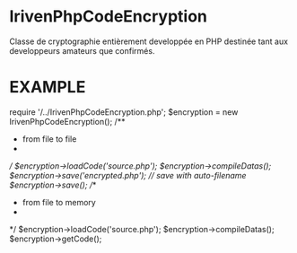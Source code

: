 IrivenPhpCodeEncryption
=======================
Classe de cryptographie entièrement developpée en PHP destinée  tant  aux developpeurs amateurs que confirmés. 






EXAMPLE
========
require '/../IrivenPhpCodeEncryption.php';
$encryption = new IrivenPhpCodeEncryption();
/**
* from file to file
*
*/
$encryption->loadCode('source.php');
$encryption->compileDatas();
$encryption->save('encrypted.php');
// save with auto-filename
$encryption->save();
/**
* from file to memory
*
*/
$encryption->loadCode('source.php');
$encryption->compileDatas();
$encryption->getCode();


